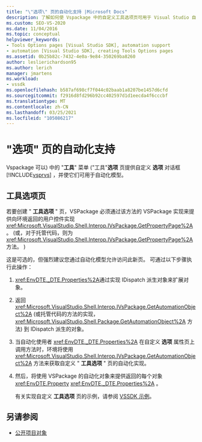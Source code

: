 ```yaml
---
title: "\"选项\" 页的自动化支持 |Microsoft Docs"
description: 了解如何使 Vspackage 中的自定义工具选项页可用于 Visual Studio 自动化模型。
ms.custom: SEO-VS-2020
ms.date: 11/04/2016
ms.topic: conceptual
helpviewer_keywords:
- Tools Options pages [Visual Studio SDK], automation support
- automation [Visual Studio SDK], creating Tools Options pages
ms.assetid: 0b25b82c-7432-4e0a-9e84-350269ba8260
author: leslierichardson95
ms.author: lerich
manager: jmartens
ms.workload:
- vssdk
ms.openlocfilehash: b587af698cf7f044c02baab1a8207be1457d6cfd
ms.sourcegitcommit: f2916d8fd296b92cc402597d1d1eecda4f6cccbf
ms.translationtype: MT
ms.contentlocale: zh-CN
ms.lasthandoff: 03/25/2021
ms.locfileid: "105086217"
---
```

# <a name="automation-support-for-options-pages"></a>"选项" 页的自动化支持
Vspackage 可以) 中的 "**工具**" 菜单 ("工具"**选项** 页提供自定义 **选项** 对话框 [!INCLUDE[vsprvs](../../code-quality/includes/vsprvs_md.md)] ，并使它们可用于自动化模型。

## <a name="tools-options-pages"></a>工具选项页
 若要创建 " **工具选项** " 页，VSPackage 必须通过该方法的 VSPackage 实现来提供向环境返回的用户控件实现 <xref:Microsoft.VisualStudio.Shell.Interop.IVsPackage.GetPropertyPage%2A> 。  (或，对于托管代码，则为 <xref:Microsoft.VisualStudio.Shell.Interop.IVsPackage.GetPropertyPage%2A> 方法。 ) 

 这是可选的，但强烈建议您通过自动化模型允许访问此新页。 可通过以下步骤执行此操作：

1. <xref:EnvDTE._DTE.Properties%2A>通过实现 IDispatch 派生对象来扩展对象。

2. 返回 <xref:Microsoft.VisualStudio.Shell.Interop.IVsPackage.GetAutomationObject%2A> (或托管代码的方法的实现， <xref:Microsoft.VisualStudio.Shell.Package.GetAutomationObject%2A> 方法) 到 IDispatch 派生的对象。

3. 当自动化使用者 <xref:EnvDTE._DTE.Properties%2A> 在自定义 **选项** 属性页上调用方法时，环境将使用 <xref:Microsoft.VisualStudio.Shell.Interop.IVsPackage.GetAutomationObject%2A> 方法来获取自定义 " **工具选项** " 页的自动化实现。

4. 然后，将使用 VSPackage 的自动化对象来提供返回的每个对象 <xref:EnvDTE.Property> <xref:EnvDTE._DTE.Properties%2A> 。

   有关实现自定义 **工具选项** 页的示例，请参阅 [VSSDK 示例](https://github.com/Microsoft/VSSDK-Extensibility-Samples)。

## <a name="see-also"></a>另请参阅
- [公开项目对象](../../extensibility/internals/exposing-project-objects.md)

